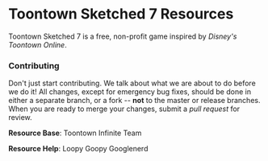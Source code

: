 # Toontown Sketched 7 Resources

Toontown Sketched 7 is a free, non-profit game inspired by _Disney's Toontown Online_.

### Contributing ###
Don't just start contributing. We talk about what we are about to do before we do it! All changes, except for emergency bug fixes, should be done in either a separate branch, or a fork -- **not** to the master or release branches. When you are ready to merge your changes, submit a _pull request_ for review.

**Resource Base**: Toontown Infinite Team

**Resource Help**: Loopy Goopy Googlenerd
